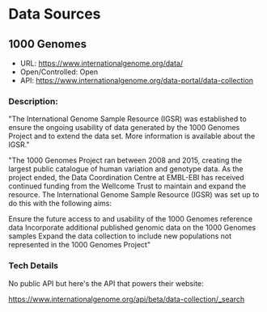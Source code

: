 # Data Sources

## 1000 Genomes

* URL: https://www.internationalgenome.org/data/
* Open/Controlled: Open
* API: https://www.internationalgenome.org/data-portal/data-collection

### Description:

"The International Genome Sample Resource (IGSR) was established to ensure the ongoing usability of data generated by the 1000 Genomes Project and to extend the data set. More information is available about the IGSR."

"The 1000 Genomes Project ran between 2008 and 2015, creating the largest public catalogue of human variation and genotype data. As the project ended, the Data Coordination Centre at EMBL-EBI has received continued funding from the Wellcome Trust to maintain and expand the resource. The International Genome Sample Resource (IGSR) was set up to do this with the following aims:

Ensure the future access to and usability of the 1000 Genomes reference data
Incorporate additional published genomic data on the 1000 Genomes samples
Expand the data collection to include new populations not represented in the 1000 Genomes Project"

### Tech Details

No public API but here's the API that powers their website:

https://www.internationalgenome.org/api/beta/data-collection/_search
